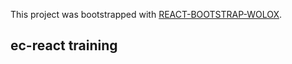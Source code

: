 This project was bootstrapped with [REACT-BOOTSTRAP-WOLOX](https://github.com/Wolox/react-bootstrap).

## ec-react training
